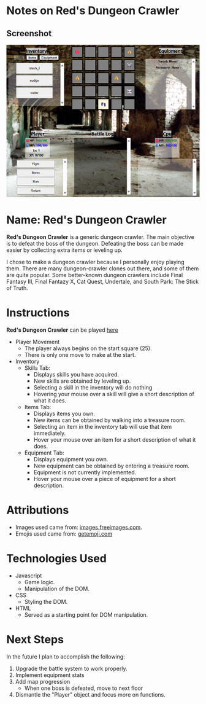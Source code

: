 # **Notes on Red's Dungeon Crawler**
## Screenshot
![dungeon_crawler_game](./images/reds_dungeon_crawler.png "Red's Dungeon Crawler")

# Name: **Red's Dungeon Crawler**
**Red's Dungeon Crawler** is a generic dungeon crawler. The main objective is to defeat the boss of the dungeon. Defeating the boss can be made easier by collecting extra items or leveling up.

I chose to make a dungeon crawler because I personally enjoy playing them. There are many dungeon-crawler clones out there, and some of them are quite popular. Some better-known dungeon crawlers include Final Fantasy III, Final Fantazy X, Cat Quest, Undertale, and South Park: The Stick of Truth.

# Instructions
**Red's Dungeon Crawler** can be played [here](https://red-dmacedo.github.io/pj-browser-based-dungeon-crawler/)

- Player Movement
  - The player always begins on the start square (25).
  - There is only one move to make at the start.
- Inventory
  - Skills Tab:
    - Displays skills you have acquired.
    - New skills are obtained by leveling up.
    - Selecting a skill in the inventory will do nothing
    - Hovering your mouse over a skill will give a short description of what it does.
  - Items Tab:
    - Displays items you own.
    - New items can be obtained by walking into a treasure room.
    - Selecting an item in the inventory tab will use that item immediately.
    - Hover your mouse over an item for a short description of what it does.
  - Equipment Tab:
    - Displays equipment you own.
    - New equipment can be obtained by entering a treasure room.
    - Equipment is not currently implemented.
    - Hover your mouse over a piece of equipment for a short description.

# Attributions
- Images used came from: [images.freeimages.com](https://images.freeimages.com).
- Emojis used came from: [getemoji.com](https://getemoji.com/)

# Technologies Used
- Javascript
  - Game logic.
  - Manipulation of the DOM.
- CSS
  - Styling the DOM.
- HTML
  - Served as a starting point for DOM manipulation.

# Next Steps
In the future I plan to accomplish the following:
1. Upgrade the battle system to work properly.
2. Implement equipment stats
3. Add map progression
    - When one boss is defeated, move to next floor
4. Dismantle the "Player" object and focus more on functions.